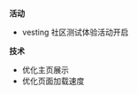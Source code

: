 ## <Badge type="warning" text="v0.7.0 Beta" vertical="middle"/> <Badge type="tip" text="2022-03-14" vertical="middle"/>

**活动**
- vesting 社区测试体验活动开启

**技术**
- 优化主页展示
- 优化页面加载速度